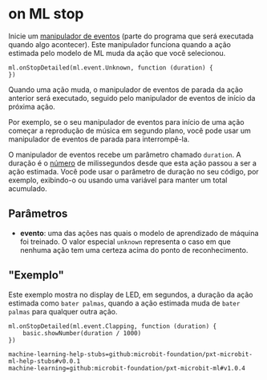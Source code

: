 # on ML stop

Inicie um [manipulador de eventos](/reference/event-handler) (parte do programa que será executada quando algo acontecer). Este manipulador funciona quando a ação estimada pelo modelo de ML muda da ação que você selecionou.

```sig
ml.onStopDetailed(ml.event.Unknown, function (duration) {
})
```

Quando uma ação muda, o manipulador de eventos de parada da ação anterior será executado, seguido pelo manipulador de eventos de início da próxima ação.

Por exemplo, se o seu manipulador de eventos para início de uma ação começar a reprodução de música em segundo plano, você pode usar um manipulador de eventos de parada para interrompê-la.

O manipulador de eventos recebe um parâmetro chamado `duration`. A duração é o [número](/types/number) de milissegundos desde que esta ação passou a ser a ação estimada. Você pode usar o parâmetro de duração no seu código, por exemplo, exibindo-o ou usando uma variável para manter um total acumulado.

## Parâmetros

- **evento**: uma das ações nas quais o modelo de aprendizado de máquina foi treinado. O valor especial `unknown` representa o caso em que nenhuma ação tem uma certeza acima do ponto de reconhecimento.

## "Exemplo"

Este exemplo mostra no display de LED, em segundos, a duração da ação estimada como `bater palmas`, quando a ação estimada muda de `bater palmas` para qualquer outra ação.

```blocks
ml.onStopDetailed(ml.event.Clapping, function (duration) {
    basic.showNumber(duration / 1000)
})
```

```package
machine-learning-help-stubs=github:microbit-foundation/pxt-microbit-ml-help-stubs#v0.0.1
machine-learning=github:microbit-foundation/pxt-microbit-ml#v1.0.4
```
